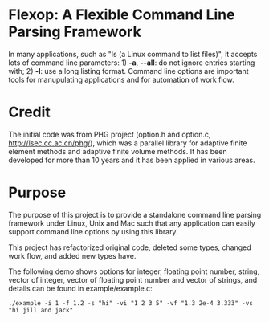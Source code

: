 # Flexop: A Flexible Command Line Parsing Framework

In many applications, such as "ls (a Linux command to list files)", it accepts lots of command line parameters: 1) **-a**, **--all**: do not ignore entries starting with; 2) **-l**: use a long listing format. Command line options are important tools for manupulating applications and for automation of work flow.


# Credit
The initial code was from PHG project (option.h and option.c, http://lsec.cc.ac.cn/phg/), which was a parallel library for adaptive finite element methods and adaptive finite volume methods. It has been developed for more than 10 years and it has been applied in various areas.

# Purpose
The purpose of this project is to provide a standalone command line parsing framework under Linux, Unix and Mac such that any application can easily support command line options by using this library.

This project has refactorized original code, deleted some types, changed work flow, and added new types have.

The following demo shows options for integer, floating point number, string, vector of integer, vector of floating point number and vector of strings, and details can be found in example/example.c:
```
./example -i 1 -f 1.2 -s "hi" -vi "1 2 3 5" -vf "1.3 2e-4 3.333" -vs "hi jill and jack"

```
